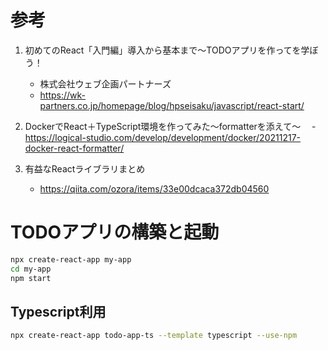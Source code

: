 
# 参考

1. 初めてのReact「入門編」導入から基本まで〜TODOアプリを作ってを学ぼう！
    - 株式会社ウェブ企画パートナーズ
    - <https://wk-partners.co.jp/homepage/blog/hpseisaku/javascript/react-start/>

1. DockerでReact＋TypeScript環境を作ってみた～formatterを添えて～
　- <https://logical-studio.com/develop/development/docker/20211217-docker-react-formatter/>

1. 有益なReactライブラリまとめ
   - <https://qiita.com/ozora/items/33e00dcaca372db04560>

# TODOアプリの構築と起動

```sh
npx create-react-app my-app
cd my-app
npm start
```

## Typescript利用

```sh
npx create-react-app todo-app-ts --template typescript --use-npm
```
